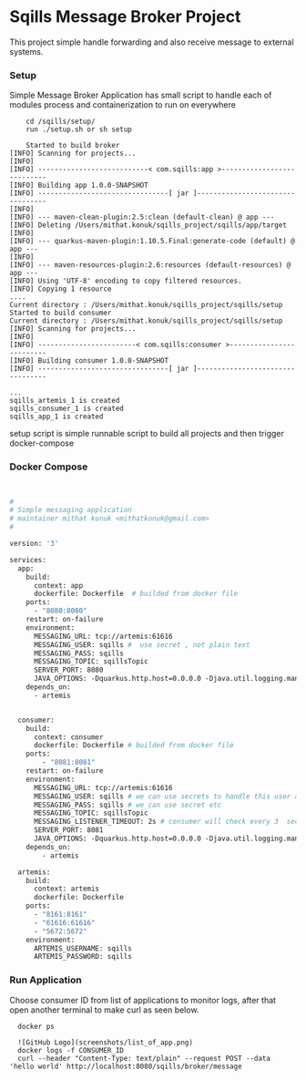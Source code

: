 # Sqills Message Broker  Project

This project simple handle forwarding and also receive message to external systems.

### Setup

Simple Message Broker Application has small script to handle each of modules process and
containerization to run on everywhere

```shell script
    cd /sqills/setup/
    run ./setup.sh or sh setup  
    
    Started to build broker
[INFO] Scanning for projects...
[INFO]
[INFO] ---------------------------< com.sqills:app >---------------------------
[INFO] Building app 1.0.0-SNAPSHOT
[INFO] --------------------------------[ jar ]---------------------------------
[INFO]
[INFO] --- maven-clean-plugin:2.5:clean (default-clean) @ app ---
[INFO] Deleting /Users/mithat.konuk/sqills_project/sqills/app/target
[INFO]
[INFO] --- quarkus-maven-plugin:1.10.5.Final:generate-code (default) @ app ---
[INFO]
[INFO] --- maven-resources-plugin:2.6:resources (default-resources) @ app ---
[INFO] Using 'UTF-8' encoding to copy filtered resources.
[INFO] Copying 1 resource
....
Current directory : /Users/mithat.konuk/sqills_project/sqills/setup
Started to build consumer
Current directory : /Users/mithat.konuk/sqills_project/sqills/setup
[INFO] Scanning for projects...
[INFO]
[INFO] ------------------------< com.sqills:consumer >-------------------------
[INFO] Building consumer 1.0.0-SNAPSHOT
[INFO] --------------------------------[ jar ]---------------------------------

...
sqills_artemis_1 is created
sqills_consumer_1 is created
sqills_app_1 is created
```

setup script is simple runnable script to build all projects and then trigger docker-compose

### Docker Compose

```dockerfile


#
# Simple messaging application
# maintainer mithat konuk <mithatkonuk@gmail.com>
#

version: '3'

services:
  app:
    build:
      context: app
      dockerfile: Dockerfile  # builded from docker file
    ports:
      - "8080:8080"
    restart: on-failure
    environment:
      MESSAGING_URL: tcp://artemis:61616
      MESSAGING_USER: sqills #  use secret , not plain text 
      MESSAGING_PASS: sqills
      MESSAGING_TOPIC: sqillsTopic
      SERVER_PORT: 8080
      JAVA_OPTIONS: -Dquarkus.http.host=0.0.0.0 -Djava.util.logging.manager=org.jboss.logmanager.LogManager
    depends_on:
      - artemis


  consumer:
    build:
      context: consumer
      dockerfile: Dockerfile # builded from docker file
    ports:
        - "8081:8081"
    restart: on-failure
    environment:
      MESSAGING_URL: tcp://artemis:61616
      MESSAGING_USER: sqills # we can use secrets to handle this user and password
      MESSAGING_PASS: sqills # we can use secret etc
      MESSAGING_TOPIC: sqillsTopic
      MESSAGING_LISTENER_TIMEOUT: 2s # consumer will check every 3  second
      SERVER_PORT: 8081
      JAVA_OPTIONS: -Dquarkus.http.host=0.0.0.0 -Djava.util.logging.manager=org.jboss.logmanager.LogManager
    depends_on:
        - artemis    

  artemis:
    build:
      context: artemis
      dockerfile: Dockerfile
    ports:
      - "8161:8161"
      - "61616:61616"
      - "5672:5672"
    environment:
      ARTEMIS_USERNAME: sqills
      ARTEMIS_PASSWORD: sqills
```

### Run Application

Choose consumer ID from list of applications to monitor logs, after that open another terminal to
make curl as seen below.

```shell
  docker ps 
  
  ![GitHub Logo](screenshots/list_of_app.png)
  docker logs -f CONSUMER_ID
  curl --header "Content-Type: text/plain" --request POST --data 'hello world' http://localhost:8080/sqills/broker/message
  
```
